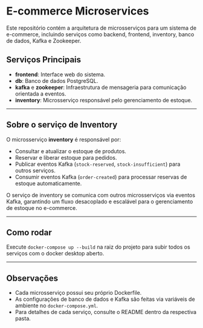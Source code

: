 # E-commerce Microservices

Este repositório contém a arquitetura de microsserviços para um sistema de e-commerce, incluindo serviços como backend, frontend, inventory, banco de dados, Kafka e Zookeeper.

## Serviços Principais

- **frontend**: Interface web do sistema.
- **db**: Banco de dados PostgreSQL.
- **kafka** e **zookeeper**: Infraestrutura de mensageria para comunicação orientada a eventos.
- **inventory**: Microsserviço responsável pelo gerenciamento de estoque.

---

## Sobre o serviço de Inventory

O microsserviço **inventory** é responsável por:

- Consultar e atualizar o estoque de produtos.
- Reservar e liberar estoque para pedidos.
- Publicar eventos Kafka (`stock-reserved`, `stock-insufficient`) para outros serviços.
- Consumir eventos Kafka (`order-created`) para processar reservas de estoque automaticamente.

O serviço de inventory se comunica com outros microsserviços via eventos Kafka, garantindo um fluxo desacoplado e escalável para o gerenciamento de estoque no e-commerce.

---

## Como rodar

Execute `docker-compose up --build` na raiz do projeto para subir todos os serviços com o docker desktop aberto.

---

## Observações

- Cada microsserviço possui seu próprio Dockerfile.
- As configurações de banco de dados e Kafka são feitas via variáveis de ambiente no `docker-compose.yml`.
- Para detalhes de cada serviço, consulte o README dentro da respectiva pasta.